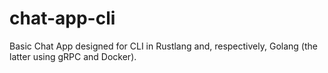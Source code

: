 # chat-app-cli
Basic Chat App designed for CLI in Rustlang and, respectively, Golang (the latter using gRPC and Docker).
